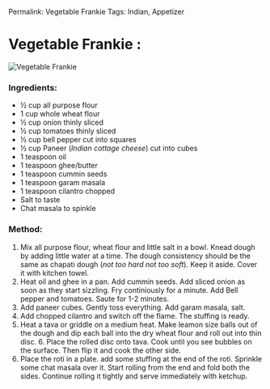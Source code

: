 Permalink: Vegetable Frankie 
Tags: Indian, Appetizer

# Vegetable Frankie :
![Vegetable Frankie](http://gallery.srujan.org/photos/i-FwHnqgg/3/L/i-FwHnqgg-L.jpg)

### Ingredients: 
* ½ cup all purpose flour
* 1 cup whole wheat flour
* ½ cup onion thinly sliced
* ½ cup tomatoes thinly sliced
* ½ cup bell pepper cut into squares
* ½ cup Paneer (_Indian cottage cheese_) cut into cubes
* 1 teaspoon oil
* 1 teaspoon ghee/butter
* 1 teaspoon cummin seeds
* 1 teaspoon garam masala
* 1 teaspoon cilantro chopped
* Salt to taste
* Chat masala to spinkle

### Method:
1. Mix all purpose flour, wheat flour and little salt in a bowl. Knead dough by adding little water at a time. The dough consistency should be the same as chapati dough (_not too hard not too soft_). Keep it aside. Cover it with kitchen towel.
2. Heat oil and ghee in a pan. Add cummin seeds. Add sliced onion as soon as they start sizzling. Fry continiously for a minute. Add Bell pepper and tomatoes. Saute for 1-2 minutes. 
3. Add paneer cubes. Gently toss everything. Add garam masala, salt. 
4. Add chopped cilantro and switch off the flame. The stuffing is ready. 
5. Heat a tava or griddle on a medium heat. Make leamon size balls out of the dough and dip each ball into the dry wheat flour and roll out into thin disc. 6. Place the rolled disc onto tava. Cook until you see bubbles on the surface. Then flip it and cook the other side. 
7. Place the roti in a plate. add some stuffing at the end of the roti. Sprinkle some chat masala over it. Start rolling from the end and fold both 
the sides. Continue rolling it tightly and serve immediately with ketchup.

